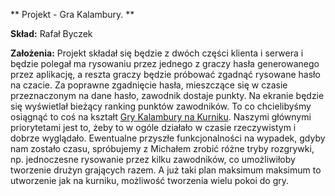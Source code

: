 ** Projekt - Gra Kalambury. **

**Skład:**
Rafał Byczek

**Założenia:**
Projekt składał się będzie z dwóch części klienta i serwera i będzie polegał ma rysowaniu przez jednego z graczy hasła generowanego przez aplikację, a reszta graczy będzie próbować zgadnąć rysowane hasło na czacie. Za poprawne zgadnięcie hasła, mieszczące się w czasie przeznaczonym na dane hasło, zawodnik dostaje punkty. Na ekranie będzie się wyświetlał bieżący ranking punktów zawodników. To co chcielibyśmy osiągnąć to coś na kształt [Gry Kalambury na Kurniku](http://www.kurnik.pl/kalambury/). Naszymi głównymi priorytetami jest to, żeby to w ogóle działało w czasie rzeczywistym i dobrze wyglądało. Ewentualne przyszłe funkcjonalności na wypadek, gdyby nam zostało czasu, spróbujemy z Michałem zrobić różne tryby rozgrywki, np. jednoczesne rysowanie przez kilku zawodników, co umożliwiłoby tworzenie drużyn grających razem. A już taki plan maksimum maksimum to utworzenie jak na kurniku, możliwość tworzenia wielu pokoi do gry.